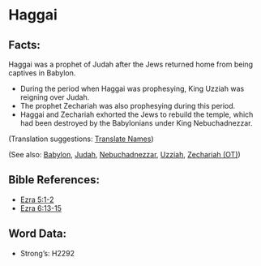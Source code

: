 # Haggai

## Facts:

Haggai was a prophet of Judah after the Jews returned home from being captives in Babylon.

* During the period when Haggai was prophesying, King Uzziah was reigning over Judah.
* The prophet Zechariah was also prophesying during this period.
* Haggai and Zechariah exhorted the Jews to rebuild the temple, which had been destroyed by the Babylonians under King Nebuchadnezzar.

(Translation suggestions: [Translate Names](../../translate/translate-names))

(See also: [Babylon](../names/babylon.md), [Judah](../names/kingdomofjudah.md), [Nebuchadnezzar](../names/nebuchadnezzar.md), [Uzziah](../names/uzziah.md), [Zechariah (OT)](../names/zechariahot.md))

## Bible References:

* [Ezra 5:1-2](rc://en/tn/help/ezr/05/01)
* [Ezra 6:13-15](rc://en/tn/help/ezr/06/13)

## Word Data:

* Strong’s: H2292
